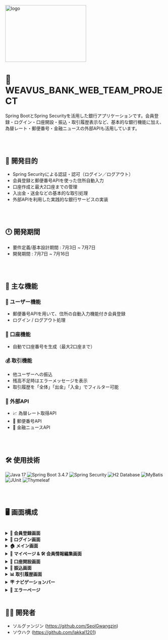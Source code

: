 
<img width="256" height="180" alt="logo" src="https://github.com/user-attachments/assets/d5d2816b-f148-444c-b8eb-cf5b9405aa3a" /><br>

# 💸 WEAVUS_BANK_WEB_TEAM_PROJECT

Spring BootとSpring Securityを活用した銀行アプリケーションです。会員登録・ログイン・口座開設・振込・取引履歴表示など、基本的な銀行機能に加え、為替レート・郵便番号・金融ニュースの外部APIも活用しています。

<br><br>

## 🎯 開発目的

- Spring Securityによる認証・認可（ログイン／ログアウト）
- 会員登録と郵便番号APIを使った住所自動入力
- 口座作成と最大2口座までの管理
- 入出金・送金などの基本的な取引処理
- 外部APIを利用した実践的な銀行サービスの実装

<br><br>

## 🕛 開発期間

- 要件定義/基本設計期間 : 7月3日 ~ 7月7日
- 開発期間 : 7月7日 ~ 7月16日

<br><br>

## 🧩 主な機能

### 👤 ユーザー機能
- 郵便番号APIを用いて、住所の自動入力機能付き会員登録
- ログイン / ログアウト処理

### 🏦 口座機能
- 自動で口座番号を生成（最大2口座まで）

### 💰 取引機能
- 他ユーザーへの振込
- 残高不足時はエラーメッセージを表示
- 取引履歴を「全体」「出金」「入金」でフィルター可能

### 🔗 外部API
- 📈 為替レート取得API  
- 🏣 郵便番号API  
- 📰 金融ニュースAPI

<br><br>

## 🛠 使用技術

![Java 17](https://img.shields.io/badge/Java-17-007396?logo=java&logoColor=white)
![Spring Boot 3.4.7](https://img.shields.io/badge/Spring_Boot-3.4.7-6DB33F?logo=springboot&logoColor=white)
![Spring Security](https://img.shields.io/badge/Spring_Security-6DB33F?logo=springsecurity&logoColor=white)
![H2 Database](https://img.shields.io/badge/H2-Database-blue?logo=h2&logoColor=white)
![MyBatis](https://img.shields.io/badge/MyBatis-DB1F29?logo=mybatis&logoColor=white)
![JUnit](https://img.shields.io/badge/JUnit-25A162?logo=junit&logoColor=white)
![Thymeleaf](https://img.shields.io/badge/Thymeleaf-005F0F?logo=thymeleaf&logoColor=white)

<br><br>

## 🖥 画面構成

<br>

<details>
<summary><strong>📝 会員登録画面</strong></summary>
<br>
<table>
<thead>
<tr>
<th style="text-align: center;">ケース</th>
<th>説明</th>
<th style="text-align: center;">スクリーンショット</th>
</tr>
</thead>
<tbody>
<tr>
<td style="text-align: center;">✅ <strong>成功</strong></td>
<td>会員登録に成功した場合</td>
<td style="text-align: center;"><img src="https://github.com/user-attachments/assets/9168273b-1659-4735-bdfa-74a1b40b2a4e" width="450" /></td>
</tr>
<tr>
<td style="text-align: center;">❌ <strong>失敗</strong></td>
<td>必須項目が未入力、または郵便番号が存在しない場合</td>
<td style="text-align: center;"><img src="https://github.com/user-attachments/assets/9dea7698-a73f-4759-a99c-2212176bbd22" width="450" /></td>
</tr>
<tr>
<td style="text-align: center;">📄 <strong>設計書</strong></td>
<td colspan="2"><a href="https://docs.google.com/spreadsheets/d/1Oux5XXHSU-IN-z_ANuXZMDzC9TcMDJfK3prxNJUfHBw/edit?gid=0#gid=0">Google Sheetで詳細を確認</a></td>
</tr>
</tbody>
</table>
</details>

<details>
<summary><strong>🔐 ログイン画面</strong></summary>
<br>
<table>
<thead>
<tr>
<th style="text-align: center;">ケース</th>
<th>説明</th>
<th style="text-align: center;">スクリーンショット</th>
</tr>
</thead>
<tbody>
<tr>
<td style="text-align: center;">✅ <strong>成功</strong></td>
<td>ログインに成功した場合</td>
<td style="text-align: center;"><img src="https://github.com/user-attachments/assets/604c81bd-b785-4ac2-bd0a-550f764740b3" width="450" /></td>
</tr>
<tr>
<td style="text-align: center;">❌ <strong>失敗</strong></td>
<td>IDまたはパスワードが一致しない場合</td>
<td style="text-align: center;"><img src="https://github.com/user-attachments/assets/ad69c9b4-0433-42c6-a9be-6763996a3e7c" width="450" /></td>
</tr>
<tr>
<td style="text-align: center;">📄 <strong>設計書</strong></td>
<td colspan="2"><a href="https://docs.google.com/spreadsheets/d/1SXXUprHHZidPBEh9RtzKgrSBP-abRFdkofEKEnj3xvQ/edit?gid=0#gid=0">Google Sheetで詳細を確認</a></td>
</tr>
</tbody>
</table>
</details>

<details>
<summary><strong>🏠 メイン画面</strong></summary>
<br>
<table>
<thead>
<tr>
<th style="text-align: center;">スクリーンショット</th>
<th style="text-align: center;">設計書</th>
</tr>
</thead>
<tbody>
<tr>
<td style="text-align: center;"><img src="https://github.com/user-attachments/assets/0011a3bb-fc24-4258-afa0-6e52f2ce0917" width="450" /></td>
<td style="text-align: center;"><a href="https://docs.google.com/spreadsheets/d/1uzQ8i2kqknaoUJi-BggIRW7yA344FJKcZH_Uu5QwaFs/edit?gid=62595112#gid=62595112">Google Sheetで確認</a></td>
</tr>
</tbody>
</table>
</details>

<details>
<summary><strong>👤 マイページ & 🛠️ 会員情報編集画面</strong></summary>
<br>
<table>
<thead>
<tr>
<th style="text-align: center;">画面</th>
<th style="text-align: center;">スクリーンショット</th>
<th style="text-align: center;">設計書</th>
</tr>
</thead>
<tbody>
<tr>
<td style="text-align: center;"><strong>マイページ</strong></td>
<td style="text-align: center;"><img src="https://github.com/user-attachments/assets/c4f46cbd-8ad0-4238-a564-17aa6e5e6e83" width="450" /></td>
<td style="text-align: center;"><a href="https://docs.google.com/spreadsheets/d/1rhVuuzdr6RTq3veOHmWOSELFM8Xt2p_jSyAzWE9FEko/edit?gid=0#gid=0">Google Sheetで確認</a></td>
</tr>
<tr>
<td style="text-align: center;"><strong>情報編集画面</strong></td>
<td style="text-align: center;"><img src="https://github.com/user-attachments/assets/4c4a6856-8a30-4273-91eb-1928bf97f8fe" width="450" /></td>
<td style="text-align: center;"><a href="https://docs.google.com/spreadsheets/d/1Ie9tur_m7OD7j4M5gyH5azxpBaX7AYuRgJ3Ped8Xq_c/edit?gid=0#gid=0">Google Sheetで確認</a></td>
</tr>
</tbody>
</table>
</details>

<details>
<summary><strong>🏦 口座開設画面</strong></summary>
<br>
<table>
<thead>
<tr>
<th style="text-align: center;">ケース</th>
<th>説明</th>
<th style="text-align: center;">スクリーンショット</th>
</tr>
</thead>
<tbody>
<tr>
<td style="text-align: center;">✅ <strong>成功</strong></td>
<td>口座開設に成功した場合</td>
<td style="text-align: center;"><img src="https://github.com/user-attachments/assets/276bde02-efa1-4bf2-8885-7b34576ee979" width="450" /></td>
</tr>
<tr>
<td style="text-align: center;">❌ <strong>失敗</strong></td>
<td>パスワードの入力ミスなど、入力情報が正しくない場合</td>
<td style="text-align: center;"><img src="https://github.com/user-attachments/assets/3adc9065-02a3-45f2-ae53-961e10aa6f00" width="450" /></td>
</tr>
<tr>
<td style="text-align: center;">❌ <strong>失敗</strong></td>
<td>保有口座がすでに2つある場合</td>
<td style="text-align: center;"><img src="https://github.com/user-attachments/assets/261abf74-f30f-417b-bfaa-05a7e467bf43" width="450" /></td>
</tr>
<tr>
<td style="text-align: center;">📄 <strong>設計書</strong></td>
<td colspan="2"><a href="https://docs.google.com/spreadsheets/d/1A85k9rVbdjujobfqciOWPuYqS2uYYHyKKf7av-CmGOs/edit?gid=0#gid=0">Google Sheetで詳細を確認</a></td>
</tr>
</tbody>
</table>
</details>

<details>
<summary><strong>💸 振込画面</strong></summary>
<br>
<table>
<thead>
<tr>
<th style="text-align: center;">ケース</th>
<th>説明</th>
<th style="text-align: center;">スクリーンショット</th>
</tr>
</thead>
<tbody>
<tr>
<td style="text-align: center;">✅ <strong>成功</strong></td>
<td>振込に成功した場合</td>
<td style="text-align: center;"><img src="https://github.com/user-attachments/assets/75104176-7e79-4d68-9b90-f987da8911b5" width="450" /></td>
</tr>
<tr>
<td style="text-align: center;">❌ <strong>失敗</strong></td>
<td>残高が不足している場合</td>
<td style="text-align: center;"><img src="https://github.com/user-attachments/assets/6f1786af-a4c1-4e83-9247-93d2540a70a6" width="450" /></td>
</tr>
<tr>
<td style="text-align: center;">❌ <strong>失敗</strong></td>
<td>振込先口座番号が間違っている場合</td>
<td style="text-align: center;"><img src="https://github.com/user-attachments/assets/6ee49404-54bc-4120-b015-9a4d805e7330" width="450" /></td>
</tr>
<tr>
<td style="text-align: center;">❌ <strong>失敗</strong></td>
<td>口座のパスワードが間違っている場合</td>
<td style="text-align: center;"><img src="https://github.com/user-attachments/assets/0a9eb2f1-1df1-433b-bd01-3660cb5c796e" width="450" /></td>
</tr>
<tr>
<td style="text-align: center;">📄 <strong>設計書</strong></td>
<td colspan="2"><a href="https://docs.google.com/spreadsheets/d/1TUS2qzg7EEWoNS2kyuT1P0upgMGd7rN-N7HLVI2nfgo/edit?gid=0#gid=0">Google Sheetで詳細を確認</a></td>
</tr>
</tbody>
</table>
</details>

<details>
<summary><strong>📊 取引履歴画面</strong></summary>
<br>
<table>
<thead>
<tr>
<th style="text-align: center;">スクリーンショット</th>
<th style="text-align: center;">設計書</th>
</tr>
</thead>
<tbody>
<tr>
<td style="text-align: center;"><img src="https://github.com/user-attachments/assets/17b107b7-b7a3-4796-84de-1d443b311ea2" width="450" /></td>
<td style="text-align: center;"><a href="https://docs.google.com/spreadsheets/d/1Mizwa1XWfeLWeNwP_A-yFE1o5EnixtR3CLz3_6DUn9s/edit?gid=0#gid=0">Google Sheetで確認</a></td>
</tr>
</tbody>
</table>
</details>

<details>
<summary><strong>🪧 ナビゲーションバー</strong></summary>
<br>
<table>
<thead>
<tr>
<th style="text-align: center;">ログイン状態</th>
<th style="text-align: center;">ログアウト状態</th>
<th style="text-align: center;">設計書</th>
</tr>
</thead>
<tbody>
<tr>
<td style="text-align: center;"><img src="https://github.com/user-attachments/assets/d311f8d0-bb0b-4469-b067-a43118fc5700" width="450" /></td>
<td style="text-align: center;"><img src="https://github.com/user-attachments/assets/e4cfff9d-af2a-4681-a8fc-2aa5579080fb" width="450" /></td>
<td style="text-align: center;"><a href="https://docs.google.com/spreadsheets/d/1CFtX6bLJUVxWQFGSjU5B5cPnsnZKP-GiGaxRqmP4Lbk/edit?gid=0#gid=0">Google Sheetで確認</a></td>
</tr>
</tbody>
</table>
</details>

<details>
<summary><strong>🚫 エラーページ</strong></summary>
<br>
<table>
<thead>
<tr>
<th style="text-align: center;">スクリーンショット</th>
</tr>
</thead>
<tbody>
<tr>
<td style="text-align: center;"><img src="https://github.com/user-attachments/assets/d4865e44-689b-4155-b08c-724dcaacded3" width="450" /></td>
</tr>
</tbody>
</table>
</details>

<br>

## 🤜🤛 開発者
- ソルグァンジン (https://github.com/SeolGwangzin)
- ソウハク (https://github.com/lakkal1201)
